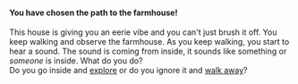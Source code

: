 #### You have chosen the path to the farmhouse!
This house is giving you an eerie vibe and you can't just brush it off. You keep walking and observe the
farmhouse. As you keep walking, you start to hear a sound. The sound is coming from inside, it sounds like
something or _someone_ is inside. What do you do?  
Do you go inside and [explore](map.md)
or
do you ignore it and [walk away](lost.md)?